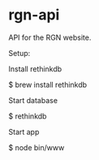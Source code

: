 # rgn-api
API for the RGN website.

Setup:

Install rethinkdb

$ brew install rethinkdb

Start database

$ rethinkdb

Start app

$ node bin/www

